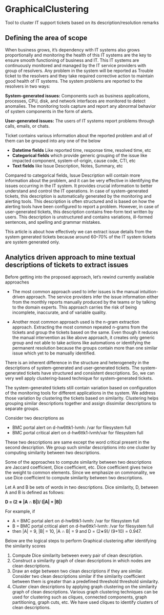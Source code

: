 # GraphicalClustering
Tool to cluster IT support tickets based on its description/resolution remarks

## Defining the area of scope
When business grows, it’s dependency with IT systems also grows proportionally and monitoring the health of this IT systems are the key to ensure smooth functioning of business and IT. This IT systems are continuously monitored and managed by the IT service providers with group of resolvers. Any problem in the system will be reported as Trouble ticket to the resolvers and they take required corrective action to maintain good health of IT systems. The system problems are reported to the resolvers in two ways:

**System-generated issues:** Components such as business applications, processes, CPU, disk, and network interfaces are monitored to detect anomalies. The monitoring tools capture and report any abnormal behavior of system components in the form of alerts.

**User-generated issues:** The users of IT systems report problems through calls, emails, or chats.

Ticket contains various information about the reported problem and all of them can be grouped into any one of the below
* **Datetime fields** Like reported time, response time, resolved time, etc
* **Categorical fields** which provide generic grouping of the issue like impacted component, system-of-origin, cause code, CTI, etc
* **Text fields** like Issue Description, Notes, Summary, etc

Compared to categorical fields, Issue Description will contain more information about the problem, and it can be very effective in identifying the issues occurring in the IT system. It provides crucial information to better understand and control the IT operations. In case of system-generated tickets, this description is automatically generated by the monitoring and alerting tools. This description is often structured and is based on how the alerting tools have been configured to report a problem. However, in case of user-generated tickets, this description contains free-form text written by users. This description is unstructured and contains variations, ill-formed sentences, and spelling and grammar mistakes.

This article is about how effectively we can extract issue details from the system generated tickets because around 60–70% of the IT system tickets are system generated only.

## Analytics driven approach to mine textual descriptions of tickets to extract issues

Before getting into the proposed approach, let’s rewind currently available approaches

* The most common approach used to infer issues is the manual intuition-driven approach. The service providers infer the issue information either from the monthly reports manually produced by the teams or by talking to the domain experts. This approach carries the risk of being incomplete, inaccurate, and of variable quality.

* Another most common approach used is the n-gram extraction approach. Extracting the most common repeated n-grams from the tickets and group the tickets based on the same. Even though it reduces the manual intervention as like above approach, it creates only generic group and not able to take actions like automations or identifying the permanent resolution because the groups contain more than one similar issue which yet to be manually identified.

There is an inherent difference in the structure and heterogeneity in the descriptions of system-generated and user-generated tickets. The system-generated tickets have structured and consistent descriptions. So, we can very well apply clustering-based technique for system-generated tickets.

The system-generated tickets still contain variation based on configuration of the monitoring tools for different applications in the system. We address those variation by clustering the tickets based on similarity. Clustering helps grouping similar descriptions together and assign dissimilar descriptions to separate groups.

Consider two descriptions as

* BMC portal alert on d-hw6ttk1-lvmh: /var for filesystem full
* BMC portal critical alert on d-hw6ttk1-lvmh/var for filesystem full

These two descriptions are same except the word critical present in the second description. We group such similar descriptions into one cluster by computing similarity between two descriptions.

Some of the approaches to compute similarity between two descriptions are Jaccard coefficient, Dice coefficient, etc. Dice coefficient gives twice the weight to common elements. Since we emphasize on commonality, we use Dice coefficient to compute similarity between two descriptions.

Let A and B be sets of words in two descriptions. Dice similarity, D, between A and B is defined as follows:

**D = (2 ∗ |A ∩ B|)/ (|A| + |B|)**

For example, if
* A = BMC portal alert on d-hw6ttk1-lvmh: /var for filesystem full
* B = BMC portal critical alert on d-hw6ttk1-lvmh: /var for filesystem full
* then |A| = 9, |B| = 10, |A ∩ B| = 9 and D = (2∗9)/ (9+10) = 0.947.

Below are the logical steps to perform Graphical clustering after identifying the similarity scores

1. Compute Dice similarity between every pair of clean description.
2. Construct a similarity graph of clean descriptions in which nodes are clean descriptions.
3. Draw an edge between two clean descriptions if they are similar. Consider two clean descriptions similar if the similarity coefficient between them is greater than a predefined threshold threshold similarity.
4. Cluster clean descriptions by applying graph clustering on the similarity graph of clean descriptions. Various graph clustering techniques can be used for clustering such as cliques, connected components, graph partitioning, graph cuts, etc. We have used cliques to identify clusters of clean descriptions.
